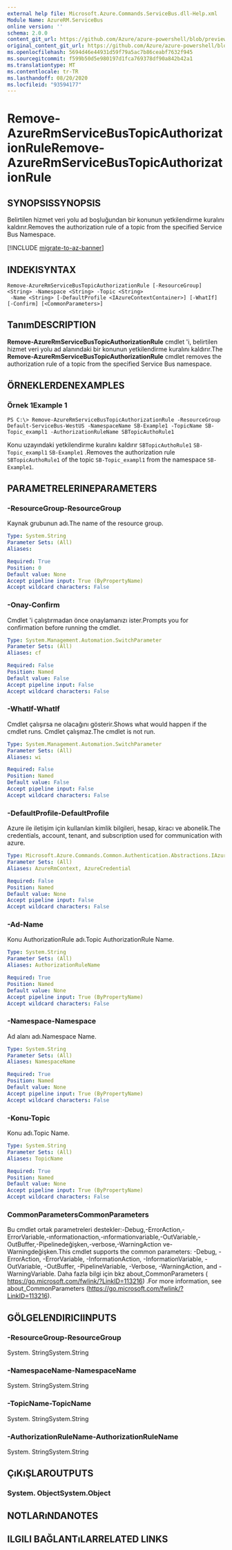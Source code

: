 ```yaml
---
external help file: Microsoft.Azure.Commands.ServiceBus.dll-Help.xml
Module Name: AzureRM.ServiceBus
online version: ''
schema: 2.0.0
content_git_url: https://github.com/Azure/azure-powershell/blob/preview/src/ResourceManager/ServiceBus/Commands.ServiceBus/help/Remove-AzureRmServiceBusTopicAuthorizationRule.md
original_content_git_url: https://github.com/Azure/azure-powershell/blob/preview/src/ResourceManager/ServiceBus/Commands.ServiceBus/help/Remove-AzureRmServiceBusTopicAuthorizationRule.md
ms.openlocfilehash: 5694d46e44931d59f79a5ac7b86ceabf7632f945
ms.sourcegitcommit: f599b50d5e980197d1fca769378df90a842b42a1
ms.translationtype: MT
ms.contentlocale: tr-TR
ms.lasthandoff: 08/20/2020
ms.locfileid: "93594177"
---
```

# <span data-ttu-id="3948e-101">Remove-AzureRmServiceBusTopicAuthorizationRule</span><span class="sxs-lookup"><span data-stu-id="3948e-101">Remove-AzureRmServiceBusTopicAuthorizationRule</span></span>

## <span data-ttu-id="3948e-102">SYNOPSIS</span><span class="sxs-lookup"><span data-stu-id="3948e-102">SYNOPSIS</span></span>
<span data-ttu-id="3948e-103">Belirtilen hizmet veri yolu ad boşluğundan bir konunun yetkilendirme kuralını kaldırır.</span><span class="sxs-lookup"><span data-stu-id="3948e-103">Removes the authorization rule of a topic from the specified Service Bus Namespace.</span></span>

[!INCLUDE [migrate-to-az-banner](../../includes/migrate-to-az-banner.md)]

## <span data-ttu-id="3948e-104">INDEKI</span><span class="sxs-lookup"><span data-stu-id="3948e-104">SYNTAX</span></span>

```
Remove-AzureRmServiceBusTopicAuthorizationRule [-ResourceGroup] <String> -Namespace <String> -Topic <String>
 -Name <String> [-DefaultProfile <IAzureContextContainer>] [-WhatIf] [-Confirm] [<CommonParameters>]
```

## <span data-ttu-id="3948e-105">Tanım</span><span class="sxs-lookup"><span data-stu-id="3948e-105">DESCRIPTION</span></span>
<span data-ttu-id="3948e-106">**Remove-AzureRmServiceBusTopicAuthorizationRule** cmdlet 'i, belirtilen hizmet veri yolu ad alanındaki bir konunun yetkilendirme kuralını kaldırır.</span><span class="sxs-lookup"><span data-stu-id="3948e-106">The **Remove-AzureRmServiceBusTopicAuthorizationRule** cmdlet removes the authorization rule of a topic from the specified Service Bus namespace.</span></span>

## <span data-ttu-id="3948e-107">ÖRNEKLERDEN</span><span class="sxs-lookup"><span data-stu-id="3948e-107">EXAMPLES</span></span>

### <span data-ttu-id="3948e-108">Örnek 1</span><span class="sxs-lookup"><span data-stu-id="3948e-108">Example 1</span></span>
```
PS C:\> Remove-AzureRmServiceBusTopicAuthorizationRule -ResourceGroup Default-ServiceBus-WestUS -NamespaceName SB-Example1 -TopicName SB-Topic_exampl1 -AuthorizationRuleName SBTopicAuthoRule1
```

<span data-ttu-id="3948e-109">Konu uzayındaki yetkilendirme kuralını kaldırır `SBTopicAuthoRule1` `SB-Topic_exampl1` `SB-Example1` .</span><span class="sxs-lookup"><span data-stu-id="3948e-109">Removes the authorization rule `SBTopicAuthoRule1` of the topic `SB-Topic_exampl1` from the namespace `SB-Example1`.</span></span>

## <span data-ttu-id="3948e-110">PARAMETRELERINE</span><span class="sxs-lookup"><span data-stu-id="3948e-110">PARAMETERS</span></span>

### <span data-ttu-id="3948e-111">-ResourceGroup</span><span class="sxs-lookup"><span data-stu-id="3948e-111">-ResourceGroup</span></span>
<span data-ttu-id="3948e-112">Kaynak grubunun adı.</span><span class="sxs-lookup"><span data-stu-id="3948e-112">The name of the resource group.</span></span>

```yaml
Type: System.String
Parameter Sets: (All)
Aliases: 

Required: True
Position: 0
Default value: None
Accept pipeline input: True (ByPropertyName)
Accept wildcard characters: False
```

### <span data-ttu-id="3948e-113">-Onay</span><span class="sxs-lookup"><span data-stu-id="3948e-113">-Confirm</span></span>
<span data-ttu-id="3948e-114">Cmdlet 'i çalıştırmadan önce onaylamanızı ister.</span><span class="sxs-lookup"><span data-stu-id="3948e-114">Prompts you for confirmation before running the cmdlet.</span></span>

```yaml
Type: System.Management.Automation.SwitchParameter
Parameter Sets: (All)
Aliases: cf

Required: False
Position: Named
Default value: False
Accept pipeline input: False
Accept wildcard characters: False
```

### <span data-ttu-id="3948e-115">-WhatIf</span><span class="sxs-lookup"><span data-stu-id="3948e-115">-WhatIf</span></span>
<span data-ttu-id="3948e-116">Cmdlet çalışırsa ne olacağını gösterir.</span><span class="sxs-lookup"><span data-stu-id="3948e-116">Shows what would happen if the cmdlet runs.</span></span>
<span data-ttu-id="3948e-117">Cmdlet çalışmaz.</span><span class="sxs-lookup"><span data-stu-id="3948e-117">The cmdlet is not run.</span></span>

```yaml
Type: System.Management.Automation.SwitchParameter
Parameter Sets: (All)
Aliases: wi

Required: False
Position: Named
Default value: False
Accept pipeline input: False
Accept wildcard characters: False
```

### <span data-ttu-id="3948e-118">-DefaultProfile</span><span class="sxs-lookup"><span data-stu-id="3948e-118">-DefaultProfile</span></span>
<span data-ttu-id="3948e-119">Azure ile iletişim için kullanılan kimlik bilgileri, hesap, kiracı ve abonelik.</span><span class="sxs-lookup"><span data-stu-id="3948e-119">The credentials, account, tenant, and subscription used for communication with azure.</span></span>

```yaml
Type: Microsoft.Azure.Commands.Common.Authentication.Abstractions.IAzureContextContainer
Parameter Sets: (All)
Aliases: AzureRmContext, AzureCredential

Required: False
Position: Named
Default value: None
Accept pipeline input: False
Accept wildcard characters: False
```

### <span data-ttu-id="3948e-120">-Ad</span><span class="sxs-lookup"><span data-stu-id="3948e-120">-Name</span></span>
<span data-ttu-id="3948e-121">Konu AuthorizationRule adı.</span><span class="sxs-lookup"><span data-stu-id="3948e-121">Topic AuthorizationRule Name.</span></span>

```yaml
Type: System.String
Parameter Sets: (All)
Aliases: AuthorizationRuleName

Required: True
Position: Named
Default value: None
Accept pipeline input: True (ByPropertyName)
Accept wildcard characters: False
```

### <span data-ttu-id="3948e-122">-Namespace</span><span class="sxs-lookup"><span data-stu-id="3948e-122">-Namespace</span></span>
<span data-ttu-id="3948e-123">Ad alanı adı.</span><span class="sxs-lookup"><span data-stu-id="3948e-123">Namespace Name.</span></span>

```yaml
Type: System.String
Parameter Sets: (All)
Aliases: NamespaceName

Required: True
Position: Named
Default value: None
Accept pipeline input: True (ByPropertyName)
Accept wildcard characters: False
```

### <span data-ttu-id="3948e-124">-Konu</span><span class="sxs-lookup"><span data-stu-id="3948e-124">-Topic</span></span>
<span data-ttu-id="3948e-125">Konu adı.</span><span class="sxs-lookup"><span data-stu-id="3948e-125">Topic Name.</span></span>

```yaml
Type: System.String
Parameter Sets: (All)
Aliases: TopicName

Required: True
Position: Named
Default value: None
Accept pipeline input: True (ByPropertyName)
Accept wildcard characters: False
```

### <span data-ttu-id="3948e-126">CommonParameters</span><span class="sxs-lookup"><span data-stu-id="3948e-126">CommonParameters</span></span>
<span data-ttu-id="3948e-127">Bu cmdlet ortak parametreleri destekler:-Debug,-ErrorAction,-ErrorVariable,-ınformationaction,-ınformationvariable,-OutVariable,-OutBuffer,-Pipelinedeğişken,-verbose,-WarningAction ve-Warningdeğişken.</span><span class="sxs-lookup"><span data-stu-id="3948e-127">This cmdlet supports the common parameters: -Debug, -ErrorAction, -ErrorVariable, -InformationAction, -InformationVariable, -OutVariable, -OutBuffer, -PipelineVariable, -Verbose, -WarningAction, and -WarningVariable.</span></span> <span data-ttu-id="3948e-128">Daha fazla bilgi için bkz about_CommonParameters ( https://go.microsoft.com/fwlink/?LinkID=113216) .</span><span class="sxs-lookup"><span data-stu-id="3948e-128">For more information, see about_CommonParameters (https://go.microsoft.com/fwlink/?LinkID=113216).</span></span>

## <span data-ttu-id="3948e-129">GÖLGELENDIRICI</span><span class="sxs-lookup"><span data-stu-id="3948e-129">INPUTS</span></span>

### <span data-ttu-id="3948e-130">-ResourceGroup</span><span class="sxs-lookup"><span data-stu-id="3948e-130">-ResourceGroup</span></span>
 <span data-ttu-id="3948e-131">System. String</span><span class="sxs-lookup"><span data-stu-id="3948e-131">System.String</span></span>

### <span data-ttu-id="3948e-132">-NamespaceName</span><span class="sxs-lookup"><span data-stu-id="3948e-132">-NamespaceName</span></span>
 <span data-ttu-id="3948e-133">System. String</span><span class="sxs-lookup"><span data-stu-id="3948e-133">System.String</span></span>

### <span data-ttu-id="3948e-134">-TopicName</span><span class="sxs-lookup"><span data-stu-id="3948e-134">-TopicName</span></span>
 <span data-ttu-id="3948e-135">System. String</span><span class="sxs-lookup"><span data-stu-id="3948e-135">System.String</span></span>

### <span data-ttu-id="3948e-136">-AuthorizationRuleName</span><span class="sxs-lookup"><span data-stu-id="3948e-136">-AuthorizationRuleName</span></span>
 <span data-ttu-id="3948e-137">System. String</span><span class="sxs-lookup"><span data-stu-id="3948e-137">System.String</span></span>

## <span data-ttu-id="3948e-138">ÇıKıŞLAR</span><span class="sxs-lookup"><span data-stu-id="3948e-138">OUTPUTS</span></span>

### <span data-ttu-id="3948e-139">System. Object</span><span class="sxs-lookup"><span data-stu-id="3948e-139">System.Object</span></span>

## <span data-ttu-id="3948e-140">NOTLARıNDA</span><span class="sxs-lookup"><span data-stu-id="3948e-140">NOTES</span></span>

## <span data-ttu-id="3948e-141">ILGILI BAĞLANTıLAR</span><span class="sxs-lookup"><span data-stu-id="3948e-141">RELATED LINKS</span></span>

